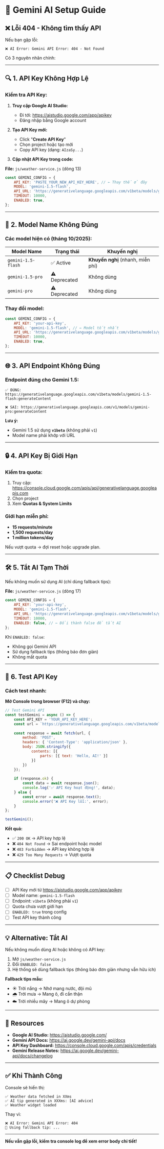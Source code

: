 # 🤖 Gemini AI Setup Guide

## ❌ Lỗi 404 - Không tìm thấy API

Nếu bạn gặp lỗi:
```
❌ AI Error: Gemini API Error: 404 - Not Found
```

Có 3 nguyên nhân chính:

---

## 🔍 **1. API Key Không Hợp Lệ**

### Kiểm tra API Key:

1. **Truy cập Google AI Studio:**
   - Đi tới: https://aistudio.google.com/app/apikey
   - Đăng nhập bằng Google account

2. **Tạo API Key mới:**
   - Click "**Create API Key**"
   - Chọn project hoặc tạo mới
   - Copy API key (dạng: `AIzaSy...`)

3. **Cập nhật API Key trong code:**

**File:** `js/weather-service.js` (dòng 13)

```javascript
const GEMINI_CONFIG = {
    API_KEY: 'PASTE_YOUR_NEW_API_KEY_HERE', // ← Thay thế ở đây
    MODEL: 'gemini-1.5-flash',
    API_URL: 'https://generativelanguage.googleapis.com/v1beta/models/gemini-1.5-flash:generateContent',
    TIMEOUT: 10000,
    ENABLED: true,
};
```

---

## 🔧 **2. Model Name Không Đúng**

### Các model hiện có (tháng 10/2025):

| Model Name | Trạng thái | Khuyến nghị |
|------------|-----------|-------------|
| `gemini-1.5-flash` | ✅ Active | **Khuyến nghị** (nhanh, miễn phí) |
| `gemini-1.5-pro` | ⚠️ Deprecated | Không dùng |
| `gemini-pro` | ⚠️ Deprecated | Không dùng |

### Thay đổi model:

```javascript
const GEMINI_CONFIG = {
    API_KEY: 'your-api-key',
    MODEL: 'gemini-1.5-flash', // ← Model tốt nhất
    API_URL: 'https://generativelanguage.googleapis.com/v1beta/models/gemini-1.5-flash:generateContent',
    TIMEOUT: 10000,
    ENABLED: true,
};
```

---

## 🌐 **3. API Endpoint Không Đúng**

### Endpoint đúng cho Gemini 1.5:

```
✅ ĐÚNG: https://generativelanguage.googleapis.com/v1beta/models/gemini-1.5-flash:generateContent

❌ SAI: https://generativelanguage.googleapis.com/v1/models/gemini-pro:generateContent
```

**Lưu ý:** 
- Gemini 1.5 sử dụng **`v1beta`** (không phải `v1`)
- Model name phải khớp với URL

---

## 🔒 **4. API Key Bị Giới Hạn**

### Kiểm tra quota:

1. Truy cập: https://console.cloud.google.com/apis/api/generativelanguage.googleapis.com
2. Chọn project
3. Xem **Quotas & System Limits**

### Giới hạn miễn phí:

- **15 requests/minute**
- **1,500 requests/day**
- **1 million tokens/day**

Nếu vượt quota → đợi reset hoặc upgrade plan.

---

## 🛠️ **5. Tắt AI Tạm Thời**

Nếu không muốn sử dụng AI (chỉ dùng fallback tips):

**File:** `js/weather-service.js` (dòng 17)

```javascript
const GEMINI_CONFIG = {
    API_KEY: 'your-api-key',
    MODEL: 'gemini-1.5-flash',
    API_URL: 'https://generativelanguage.googleapis.com/v1beta/models/gemini-1.5-flash:generateContent',
    TIMEOUT: 10000,
    ENABLED: false, // ← Đổi thành false để tắt AI
};
```

Khi `ENABLED: false`:
- Không gọi Gemini API
- Sử dụng fallback tips (thông báo đơn giản)
- Không mất quota

---

## 🧪 **6. Test API Key**

### Cách test nhanh:

**Mở Console trong browser (F12) và chạy:**

```javascript
// Test Gemini API
const testGemini = async () => {
    const API_KEY = 'YOUR_API_KEY_HERE';
    const url = `https://generativelanguage.googleapis.com/v1beta/models/gemini-1.5-flash:generateContent?key=${API_KEY}`;
    
    const response = await fetch(url, {
        method: 'POST',
        headers: { 'Content-Type': 'application/json' },
        body: JSON.stringify({
            contents: [{
                parts: [{ text: 'Hello, AI!' }]
            }]
        })
    });
    
    if (response.ok) {
        const data = await response.json();
        console.log('✅ API Key hoạt động!', data);
    } else {
        const error = await response.text();
        console.error('❌ API Key lỗi:', error);
    }
};

testGemini();
```

**Kết quả:**
- ✅ `200 OK` → API key hợp lệ
- ❌ `404 Not Found` → Sai endpoint hoặc model
- ❌ `403 Forbidden` → API key không hợp lệ
- ❌ `429 Too Many Requests` → Vượt quota

---

## 📋 **Checklist Debug**

- [ ] API Key mới từ https://aistudio.google.com/app/apikey
- [ ] Model name: `gemini-1.5-flash`
- [ ] Endpoint: `v1beta` (không phải `v1`)
- [ ] Quota chưa vượt giới hạn
- [ ] `ENABLED: true` trong config
- [ ] Test API key thành công

---

## 💡 **Alternative: Tắt AI**

Nếu không muốn dùng AI hoặc không có API key:

1. Mở `js/weather-service.js`
2. Đổi `ENABLED: false`
3. Hệ thống sẽ dùng fallback tips (thông báo đơn giản nhưng vẫn hữu ích)

**Fallback tips mẫu:**
- ☀️ Trời nắng → Nhớ mang nước, đội mũ
- 🌧️ Trời mưa → Mang ô, đi cẩn thận
- ☁️ Trời nhiều mây → Mang ô dự phòng

---

## 🔗 **Resources**

- **Google AI Studio:** https://aistudio.google.com/
- **Gemini API Docs:** https://ai.google.dev/gemini-api/docs
- **API Key Dashboard:** https://console.cloud.google.com/apis/credentials
- **Gemini Release Notes:** https://ai.google.dev/gemini-api/docs/changelog

---

## ✅ **Khi Thành Công**

Console sẽ hiển thị:

```
✅ Weather data fetched in XXms
✅ AI tip generated in XXXms: [AI advice]
✅ Weather widget loaded
```

Thay vì:

```
❌ AI Error: Gemini API Error: 404
🔄 Using fallback tip: ...
```

---

**Nếu vẫn gặp lỗi, kiểm tra console log để xem error body chi tiết!**

